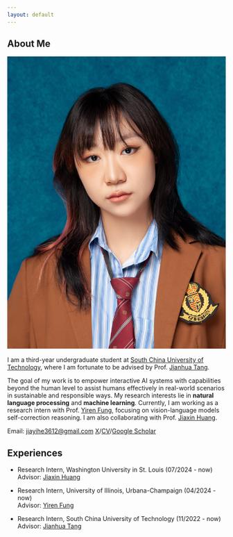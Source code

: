 ```yaml
---
layout: default
---
```


## About Me

<img class="profile-picture" src="avatar.png">

I am a third-year undergraduate student at [South China University of Technology](https://www.scut.edu.cn/en/), where I am fortunate to be advised by Prof. [Jianhua Tang](http://www2.scut.edu.cn/wusie_en/2020/0425/c25923a490121/page.htm).  

The goal of my work is to empower interactive AI systems with capabilities beyond the human level to assist humans effectively in real-world scenarios in sustainable and responsible ways. My research interests lie in **natural language processing** and **machine learning**. Currently, I am working as a research intern with Prof. [Yiren Fung](https://yrf1.github.io/), focusing on vision-language models self-correction reasoning. I am also collaborating with Prof. [Jiaxin Huang](https://teapot123.github.io/).

Email: jiayihe3612@gmail.com
[X](https://x.com/ivy3h)/[CV](resume.pdf)/[Google Scholar](https://scholar.google.com/citations?user=zfXYzLgAAAAJ&hl=en)
## Experiences

- Research Intern, Washington University in St. Louis (07/2024 - now)  
  Advisor: [Jiaxin Huang](https://teapot123.github.io/)

- Research Intern, University of Illinois, Urbana-Champaign (04/2024 - now)  
  Advisor: [Yiren Fung](https://yrf1.github.io/)

- Research Intern, South China University of Technology (11/2022 - now)    
  Advisor: [Jianhua Tang](http://www2.scut.edu.cn/wusie/2020/0425/c25374a374016/page.htm)
  


